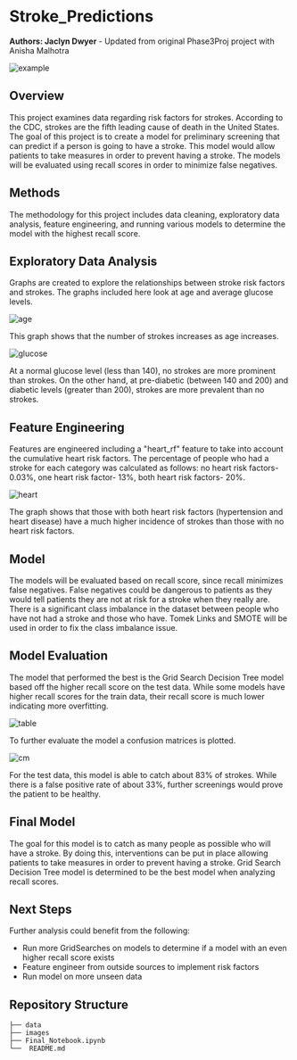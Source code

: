 # Stroke_Predictions
**Authors: Jaclyn Dwyer** - Updated from original Phase3Proj project with Anisha Malhotra

![example](images/brain.jpg)

## Overview
This project examines data regarding risk factors for strokes. According to the CDC, strokes are the fifth leading cause of death in the United States. The goal of this project is to create a model for preliminary screening that can predict if a person is going to have a stroke. This model would allow patients to take measures in order to prevent having a stroke. The models will be evaluated using recall scores in order to minimize false negatives.

## Methods
The methodology for this project includes data cleaning, exploratory data analysis, feature engineering, and running various models to determine the model with the highest recall score.

## Exploratory Data Analysis
Graphs are created to explore the relationships between stroke risk factors and strokes. The graphs included here look at age and average glucose levels.

![age](images/age.png)

This graph shows that the number of strokes increases as age increases.

![glucose](images/glucose.png)

At a normal glucose level (less than 140), no strokes are more prominent than strokes. On the other hand, at pre-diabetic (between 140 and 200) and diabetic levels (greater than 200), strokes are more prevalent than no strokes.

## Feature Engineering
Features are engineered including a "heart_rf" feature to take into account the cumulative heart risk factors. The percentage of people who had a stroke for each category was calculated as follows: no heart risk factors- 0.03%, one heart risk factor- 13%, both heart risk factors- 20%.

![heart](images/heart_rf.png)

The graph shows that those with both heart risk factors (hypertension and heart disease) have a much higher incidence of strokes than those with no heart risk factors.

## Model
The models will be evaluated based on recall score, since recall minimizes false negatives. False negatives could be dangerous to patients as they would tell patients they are not at risk for a stroke when they really are. There is a significant class imbalance in the dataset between people who have not had a stroke and those who have. Tomek Links and SMOTE will be used in order to fix the class imbalance issue.

## Model Evaluation
The model that performed the best is the Grid Search Decision Tree model based off the higher recall score on the test data. While some models have higher recall scores for the train data, their recall score is much lower indicating more overfitting.

![table](images/table.png)

To further evaluate the model a confusion matrices is plotted.

![cm](images/confusionmatrix.png)

For the test data, this model is able to catch about 83% of strokes. While there is a false positive rate of about 33%, further screenings would prove the patient to be healthy.

## Final Model
The goal for this model is to catch as many people as possible who will have a stroke. By doing this, interventions can be put in place allowing patients to take measures in order to prevent having a stroke. Grid Search Decision Tree model is determined to be the best model when analyzing recall scores.

## Next Steps
Further analysis could benefit from the following:
  - Run more GridSearches on models to determine if a model with an even higher recall score exists
  - Feature engineer from outside sources to implement risk factors
  - Run model on more unseen data

## Repository Structure
```
├── data
├── images
├── Final_Notebook.ipynb
└──  README.md
```
